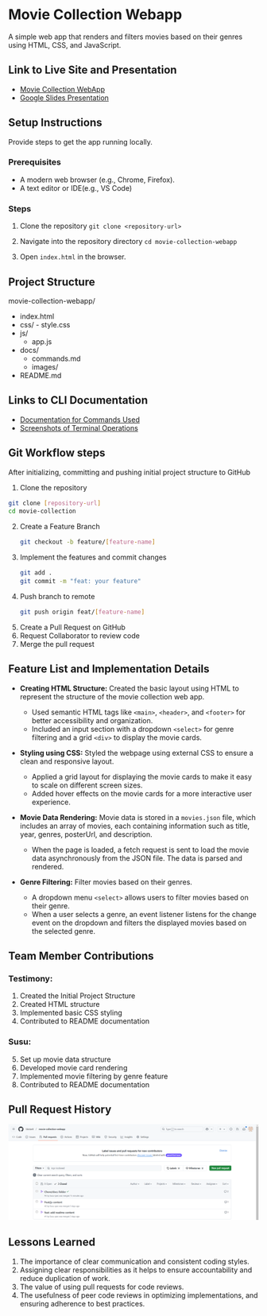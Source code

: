 # Movie Collection Webapp
A simple web app that renders and filters movies based on their genres using HTML, CSS, and JavaScript.

## Link to Live Site and Presentation
- [Movie Collection WebApp](https://playful-cendol-7e1250.netlify.app/)    
- [Google Slides Presentation](https://docs.google.com/presentation/d/1_ifnxSk8uoNjJ6xHjGNzFQRVjCSfX-jBwL50qHsNQv0/edit?usp=sharing)

## Setup Instructions
Provide steps to get the app running locally.

### Prerequisites
- A modern web browser (e.g., Chrome, Firefox).
- A text editor or IDE(e.g., VS Code)

### Steps
1. Clone the repository
`git clone <repository-url>`

2. Navigate into the repository directory
`cd movie-collection-webapp`

3. Open `index.html` in the browser.

## Project Structure

movie-collection-webapp/  
- index.html
- css/
      - style.css  
- js/  
   - app.js  
- docs/
   - commands.md  
   - images/
- README.md  

## Links to CLI Documentation
   - [Documentation for Commands Used](docs/commands.md)
   - [Screenshots of Terminal Operations](docs/images)

## Git Workflow steps
 After initializing, committing and pushing initial project structure to GitHub

 1. Clone the repository
   ```bash
   git clone [repository-url]
   cd movie-collection
   ```
2. Create a Feature Branch
   ```bash
   git checkout -b feature/[feature-name]
   ```
3. Implement the features and commit changes
   ```bash
   git add .
   git commit -m "feat: your feature"
   ```
4. Push branch to remote
   ```bash
   git push origin feat/[feature-name]
   ```
5. Create a Pull Request on GitHub
6. Request Collaborator to review code
7. Merge the pull request


## Feature List and Implementation Details

- **Creating HTML Structure:** Created the basic layout using HTML to represent the structure of the movie collection web app.
   - Used semantic HTML tags like ```<main>```, ```<header>```, and ```<footer>``` for better accessibility and organization.
   - Included an input section with a dropdown ```<select>``` for genre filtering and a grid ```<div>``` to display the movie cards.

- **Styling using CSS:** Styled the webpage using external CSS to ensure a clean and responsive layout.
   - Applied a grid layout for displaying the movie cards to make it easy to scale on different screen sizes.
   - Added hover effects on the movie cards for a more interactive user experience.

- **Movie Data Rendering:** Movie data is stored in a ```movies.json``` file, which includes an array of movies, each containing information such as title, year, genres, posterUrl, and description.
   - When the page is loaded, a fetch request is sent to load the movie data asynchronously from the JSON file. The data is parsed and rendered.
   
- **Genre Filtering:** Filter movies based on their genres.
   -  A dropdown menu ```<select>``` allows users to filter movies based on their genre.
   - When a user selects a genre, an event listener listens for the change event on the dropdown and filters the displayed movies based on the selected genre.
 
## Team Member Contributions

### Testimony:
1. Created the Initial Project Structure
2. Created HTML structure
3. Implemented basic CSS styling
4. Contributed to README documentation

### Susu:
5. Set up movie data structure
6. Developed movie card rendering
7. Implemented movie filtering by genre feature
8. Contributed to README documentation

## Pull Request History
![Pull Request History](./images/pull-request.png)

## Lessons Learned
1. The importance of clear communication and consistent coding styles.
2. Assigning clear responsibilities as it helps to ensure accountability and reduce duplication of work.
3. The value of using pull requests for code reviews.
4. The usefulness of peer code reviews in optimizing implementations, and ensuring adherence to best practices.
